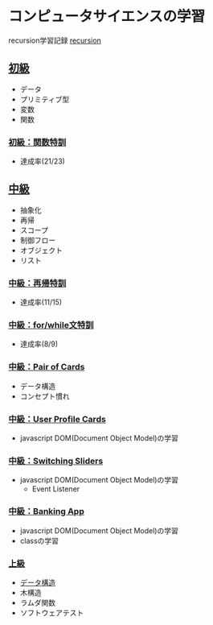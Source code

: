 # コンピュータサイエンスの学習
recursion学習記録
[recursion](https://recursionist.io/dashboard)
## [初級](./level1.js)
- データ
- プリミティブ型
- 変数
- 関数

### [初級：関数特訓](./level1_function.js)
- 達成率(21/23)

## [中級](./level2.js)
- 抽象化
- 再帰
- スコープ
- 制御フロー
- オブジェクト
- リスト

### [中級：再帰特訓](./level2_recursion.js)
- 達成率(11/15)

### [中級：for/while文特訓](./level2_for_while.js)
- 達成率(8/9)

### [中級：Pair of Cards](./level2_pairOfCards.js)
- データ構造
- コンセプト慣れ

### [中級：User Profile Cards](./UserProfileCards)
- javascript DOM(Document Object Model)の学習

### [中級：Switching Sliders](./SwitchingSliders)
- javascript DOM(Document Object Model)の学習
    - Event Listener

### [中級：Banking App](./BankingApp)
- javascript DOM(Document Object Model)の学習
- classの学習

### [上級](./level3.js)
- [データ構造](./データ構造学習.md)
- 木構造
- ラムダ関数
- ソフトウェアテスト